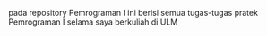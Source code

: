 pada repository Pemrograman I ini berisi semua tugas-tugas pratek Pemrograman I selama saya berkuliah di ULM
